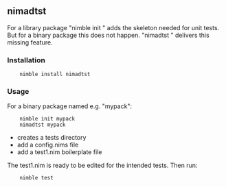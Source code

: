 ## nimadtst

For a library package "nimble init <name>" adds the skeleton needed for unit tests. But for a binary package this does not happen. "nimadtst <name>" delivers this missing feature.

### Installation

        nimble install nimadtst

### Usage

For a binary package named e.g. "mypack":

        nimble init mypack
        nimadtst mypack

+ creates a tests directory
+ add a config.nims file
+ add a test1.nim boilerplate file

The test1.nim is ready to be edited for the intended tests. Then run: 

        nimble test